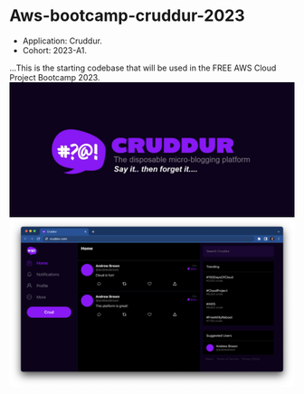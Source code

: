 # Aws-bootcamp-cruddur-2023
+  Application: Cruddur.
+  Cohort: 2023-A1.

...This is the starting codebase that will be used in the FREE AWS Cloud Project Bootcamp 2023.
![](journals/assets/cruddur-banner.jpg)
![](journals/assets/cruddur-screenshot.png)
